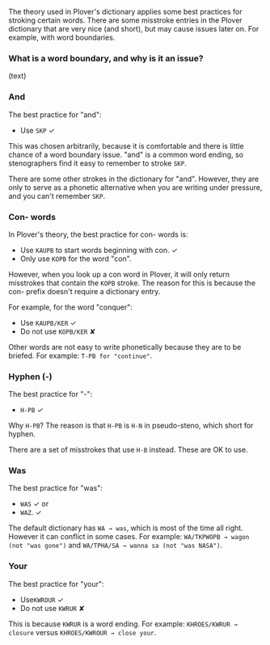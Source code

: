 The theory used in Plover's dictionary applies some best practices for stroking certain words. There are some misstroke entries in the Plover dictionary that are very nice (and short), but may cause issues later on. For example, with word boundaries. 

### What is a word boundary, and why is it an issue?
(text)

### And

The best practice for "and":

* Use `SKP` ✓ 

This was chosen arbitrarily, because it is comfortable and there is little chance of a word boundary issue. "and" is a common word ending, so stenographers find it easy to remember to stroke `SKP`. 

There are some other strokes in the dictionary for "and". However, they are only to serve as a phonetic alternative when you are writing under pressure, and you can't remember `SKP`.  

### Con- words

In Plover's theory, the best practice for con- words is: 

* Use `KAUPB` to start words beginning with con. ✓
* Only use `KOPB` for the word "con". 

However, when you look up a con word in Plover, it will only return misstrokes that contain the `KOPB` stroke. The reason for this is because the con- prefix doesn't require a dictionary entry.

For example, for the word "conquer":

* Use `KAUPB/KER` ✓
* Do not use `KOPB/KER` ✘

Other words are not easy to write phonetically because they are to be briefed. For example: `T-PB for "continue"`.

### Hyphen (-)

The best practice for "-":

* `H-PB` ✓ 

Why `H-PB`? The reason is that `H-PB` is `H-N` in pseudo-steno, which short for hyphen.

There are a set of misstrokes that use `H-B` instead. These are OK to use.

### Was

The best practice for "was":

* `WAS` ✓ or 
* `WAZ`. ✓ 

The default dictionary has `WA → was`, which is most of the time all right. However it can conflict in some cases. For example: `WA/TKPWOPB → wagon (not "was gone")` and `WA/TPHA/SA → wanna sa (not "was NASA")`.

### Your

The best practice for "your":

* Use`KWROUR` ✓
* Do not use `KWRUR` ✘

This is because `KWRUR` is a word ending. For example: `KHROES/KWRUR → closure` versus `KHROES/KWROUR → close your`.

